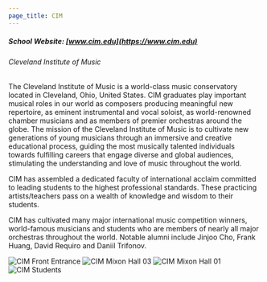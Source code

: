 ```yaml
---
page_title: CIM
---
```


##### School Website: [www.cim.edu](https://www.cim.edu)

###### Cleveland Institute of Music

The Cleveland Institute of Music is a world-class music conservatory located in Cleveland, Ohio, United States. CIM graduates play important musical roles in our world as composers producing meaningful new repertoire, as eminent instrumental and vocal soloist, as world-renowned chamber musicians and as members of premier orchestras around the globe. The mission of the
Cleveland Institute of Music is to cultivate new generations of young musicians through an immersive and creative educational process, guiding the most musically talented individuals towards fulfilling careers that engage diverse and global audiences, stimulating the understanding and love of music throughout the world.

CIM has assembled a dedicated faculty of international acclaim committed to leading students to the highest professional standards. These practicing artists/teachers pass on a wealth of knowledge and wisdom to their students.

CIM has cultivated many major international music competition winners, world-famous musicians and students who are members of nearly all major orchestras throughout the world. Notable alumni include Jinjoo Cho, Frank Huang, David Requiro and Daniil Trifonov.


![CIM Front Entrance](/img/cim-img/cim-front-entrance.jpg)
![CIM Mixon Hall 03](/img/cim-img/mixon-hall-03.jpg)
![CIM Mixon Hall 01](/img/cim-img/mixon-hall-01.jpg)
![CIM Students](/img/cim-img/cim-students.jpg)
